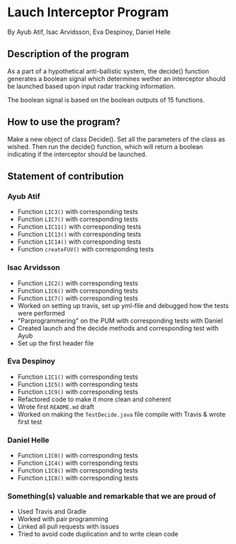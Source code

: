 # Lauch Interceptor Program
By Ayub Atif, Isac Arvidsson, Eva Despinoy, Daniel Helle

## Description of the program
As a part of a hypothetical anti-ballistic system, the decide() function 
generates a boolean signal which determines wether an interceptor should be 
launched based upon input radar tracking information. 

The boolean signal is based on the boolean outputs of 15 functions.

## How to use the program? 
Make a new object of class Decide(). Set all the parameters of the class as wished. Then run the decide() function, which will return a boolean indicating if the interceptor should be launched. 

## Statement of contribution

### Ayub Atif
* Function `LIC3()` with corresponding tests
* Function `LIC7()` with corresponding tests
* Function `LIC11()` with corresponding tests
* Function `LIC13()` with corresponding tests
* Function `LIC14()` with corresponding tests
* Function `createFUV()` with corresponding tests

### Isac Arvidsson
* Function `LIC2()` with corresponding tests
* Function `LIC6()` with corresponding tests
* Function `LIC7()` with corresponding tests
* Worked on setting up travis, set up yml-file and debugged how the tests were performed
* "Parprogrammering" on the PUM with corresponding tests with Daniel 
* Created launch and the decide methods and corresponding test with Ayub
* Set up the first header file 

### Eva Despinoy
* Function `LIC1()` with corresponding tests
* Function `LIC5()` with corresponding tests
* Function `LIC9()` with corresponding tests
* Refactored code to make it more clean and coherent
* Wrote first `README.md` draft
* Worked on making the `TestDecide.java` file compile with Travis & wrote first test

### Daniel Helle

* Function `LIC0()` with corresponding tests
* Function `LIC4()` with corresponding tests
* Function `LIC8()` with corresponding tests
* Function `LIC8()` with corresponding tests


### Something(s) valuable and remarkable that we are proud of  
* Used Travis and Gradle
* Worked with pair programming
* Linked all pull requests with issues 
* Tried to avoid code duplication and to write clean code 

